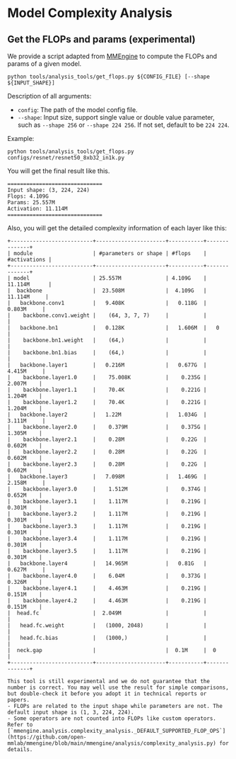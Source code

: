# Model Complexity Analysis

## Get the FLOPs and params (experimental)

We provide a script adapted from [MMEngine](https://github.com/open-mmlab/mmengine/blob/main/mmengine/analysis/complexity_analysis.py) to compute the FLOPs and params of a given model.

```shell
python tools/analysis_tools/get_flops.py ${CONFIG_FILE} [--shape ${INPUT_SHAPE}]
```

Description of all arguments:

- `config`: The path of the model config file.
- `--shape`: Input size, support single value or double value parameter, such as `--shape 256` or `--shape 224 256`. If not set, default to be `224 224`.

Example:

```shell
python tools/analysis_tools/get_flops.py configs/resnet/resnet50_8xb32_in1k.py
```

You will get the final result like this.

```text
==============================
Input shape: (3, 224, 224)
Flops: 4.109G
Params: 25.557M
Activation: 11.114M
==============================
```

Also, you will get the detailed complexity information of each layer like this:

```text
+--------------------------+----------------------+-----------+--------------+
| module                   | #parameters or shape | #flops    | #activations |
+--------------------------+----------------------+-----------+--------------+
| model                    | 25.557M              | 4.109G    | 11.114M      |
|  backbone                |  23.508M             |  4.109G   |  11.114M     |
|   backbone.conv1         |   9.408K             |   0.118G  |   0.803M     |
|    backbone.conv1.weight |    (64, 3, 7, 7)     |           |              |
|   backbone.bn1           |   0.128K             |   1.606M  |   0          |
|    backbone.bn1.weight   |    (64,)             |           |              |
|    backbone.bn1.bias     |    (64,)             |           |              |
|   backbone.layer1        |   0.216M             |   0.677G  |   4.415M     |
|    backbone.layer1.0     |    75.008K           |    0.235G |    2.007M    |
|    backbone.layer1.1     |    70.4K             |    0.221G |    1.204M    |
|    backbone.layer1.2     |    70.4K             |    0.221G |    1.204M    |
|   backbone.layer2        |   1.22M              |   1.034G  |   3.111M     |
|    backbone.layer2.0     |    0.379M            |    0.375G |    1.305M    |
|    backbone.layer2.1     |    0.28M             |    0.22G  |    0.602M    |
|    backbone.layer2.2     |    0.28M             |    0.22G  |    0.602M    |
|    backbone.layer2.3     |    0.28M             |    0.22G  |    0.602M    |
|   backbone.layer3        |   7.098M             |   1.469G  |   2.158M     |
|    backbone.layer3.0     |    1.512M            |    0.374G |    0.652M    |
|    backbone.layer3.1     |    1.117M            |    0.219G |    0.301M    |
|    backbone.layer3.2     |    1.117M            |    0.219G |    0.301M    |
|    backbone.layer3.3     |    1.117M            |    0.219G |    0.301M    |
|    backbone.layer3.4     |    1.117M            |    0.219G |    0.301M    |
|    backbone.layer3.5     |    1.117M            |    0.219G |    0.301M    |
|   backbone.layer4        |   14.965M            |   0.81G   |   0.627M     |
|    backbone.layer4.0     |    6.04M             |    0.373G |    0.326M    |
|    backbone.layer4.1     |    4.463M            |    0.219G |    0.151M    |
|    backbone.layer4.2     |    4.463M            |    0.219G |    0.151M    |
|  head.fc                 |  2.049M              |           |              |
|   head.fc.weight         |   (1000, 2048)       |           |              |
|   head.fc.bias           |   (1000,)            |           |              |
|  neck.gap                |                      |  0.1M     |  0           |
+--------------------------+----------------------+-----------+--------------+
```

```{warning}
This tool is still experimental and we do not guarantee that the number is correct. You may well use the result for simple comparisons, but double-check it before you adopt it in technical reports or papers.
- FLOPs are related to the input shape while parameters are not. The default input shape is (1, 3, 224, 224).
- Some operators are not counted into FLOPs like custom operators. Refer to [`mmengine.analysis.complexity_analysis._DEFAULT_SUPPORTED_FLOP_OPS`](https://github.com/open-mmlab/mmengine/blob/main/mmengine/analysis/complexity_analysis.py) for details.
```
